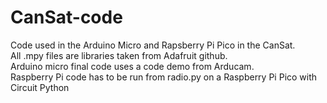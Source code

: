 # CanSat-code
Code used in the Arduino Micro and Rapsberry Pi Pico in the CanSat.\
All .mpy files are libraries taken from Adafruit github.\
Arduino micro final code uses a code demo from Arducam.\
Raspberry Pi code has to be run from radio.py on a Raspberry Pi Pico with Circuit Python

